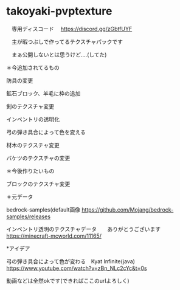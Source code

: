 # takoyaki-pvptexture

　専用ディスコード
　https://discord.gg/zGbtfUYF

　主が暇つぶしで作ってるテクスチャパックです
 
 　まぁ公開しないとは思うけど....(してた)
  
 ＊今追加されてるもの
  
  防具の変更
  
  鉱石ブロック、羊毛に枠の追加
  
  剣のテクスチャ変更
  
  インベントリの透明化
  
  弓の弾き具合によって色を変える
  
  材木のテクスチャ変更
 
  バケツのテクスチャの変更
  
  
  ＊今後作りたいもの
  
  ブロックのテクスチャ変更
  
  ＊元データ
  
  bedrock-samples(default画像
  https://github.com/Mojang/bedrock-samples/releases
   
   インベントリ透明のテクスチャデータ　　ありがとうございます
   https://minecraft-mcworld.com/11165/

   *アイデア
   
   弓の弾き具合によって色が変わる　Kyat Infinite(java)
   https://www.youtube.com/watch?v=zBn_NLc2cYc&t=0s
   
   
   
   動画などは全然okです(できればここのurlよろしく)
   
